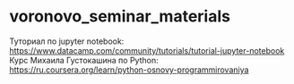 # voronovo_seminar_materials

Туториал по jupyter notebook: https://www.datacamp.com/community/tutorials/tutorial-jupyter-notebook
Курс Михаила Густокашина по Python: https://ru.coursera.org/learn/python-osnovy-programmirovaniya
